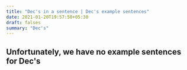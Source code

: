 ```yaml
---
title: "Dec's in a sentence | Dec's example sentences"
date: 2021-01-20T19:57:50+05:30
draft: falses
summary: "Dec's"
---
```

## Unfortunately, we have no example sentences for Dec's                 
